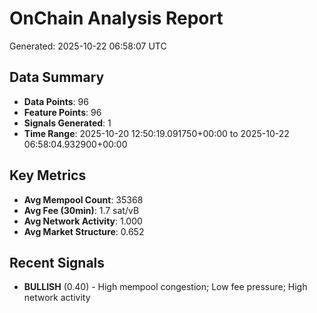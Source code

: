 # OnChain Analysis Report
Generated: 2025-10-22 06:58:07 UTC

## Data Summary
- **Data Points**: 96
- **Feature Points**: 96
- **Signals Generated**: 1
- **Time Range**: 2025-10-20 12:50:19.091750+00:00 to 2025-10-22 06:58:04.932900+00:00

## Key Metrics
- **Avg Mempool Count**: 35368
- **Avg Fee (30min)**: 1.7 sat/vB
- **Avg Network Activity**: 1.000
- **Avg Market Structure**: 0.652

## Recent Signals
- **BULLISH** (0.40) - High mempool congestion; Low fee pressure; High network activity
